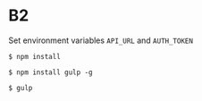 # B2

Set environment variables ```API_URL``` and ```AUTH_TOKEN```

```$ npm install```

```$ npm install gulp -g```

```$ gulp```
